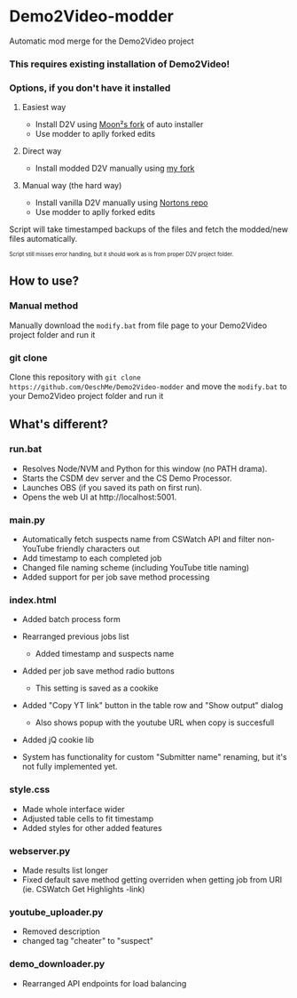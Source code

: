 # Demo2Video-modder
Automatic mod merge for the Demo2Video project

### This requires existing installation of Demo2Video!
### Options, if you don't have it installed
1. Easiest way
   * Install D2V using [Moon²s fork](https://github.com/m0onmo0n/Demo2Video-Installer) of auto installer
   * Use modder to aplly forked edits

2. Direct way
   * Install modded D2V manually using [my fork](https://github.com/OeschMe/Demo2Video-oeschme)

3. Manual way (the hard way)
   * Install vanilla D2V manually using [Nortons repo](https://github.com/norton62/Demo2Video)
   * Use modder to aplly forked edits

Script will take timestamped backups of the files and fetch the modded/new files automatically.

<sup><sub>Script still misses error handling, but it should work as is from proper D2V project folder.</sub></sup>

## How to use?
### Manual method
Manually download the `modify.bat` from file page to your Demo2Video project folder and run it

### git clone
Clone this repository with `git clone https://github.com/OeschMe/Demo2Video-modder` and move the `modify.bat` to your Demo2Video project folder and run it

## What's different?

### run.bat
* Resolves Node/NVM and Python for this window (no PATH drama).
* Starts the CSDM dev server and the CS Demo Processor.
* Launches OBS (if you saved its path on first run).
* Opens the web UI at http://localhost:5001.

### main.py
* Automatically fetch suspects name from CSWatch API and filter non-YouTube friendly characters out
* Add timestamp to each completed job
* Changed file naming scheme (including YouTube title naming)
* Added support for per job save method processing


### index.html
* Added batch process form
* Rearranged previous jobs list
  * Added timestamp and suspects name
* Added per job save method radio buttons
  * This setting is saved as a cookike
* Added "Copy YT link" button in the table row and "Show output" dialog
  * Also shows popup with the youtube URL when copy is succesfull


* Added jQ cookie lib
* System has functionality for custom "Submitter name" renaming, but it's not fully implemented yet.


### style.css
* Made whole interface wider
* Adjusted table cells to fit timestamp
* Added styles for other added features

### webserver.py
* Made results list longer
* Fixed default save method getting overriden when getting job from URI (ie. CSWatch Get Highlights -link)

### youtube_uploader.py
* Removed description
* changed tag "cheater" to "suspect"

### demo_downloader.py
* Rearranged API endpoints for load balancing
